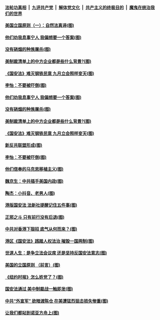 ####  [法轮功真相](../../../../basic/blob/master/README.md?t=07031002) &nbsp;|&nbsp; [九评共产党](../../../../9ping.md/blob/master/README.md?t=07031002) &nbsp;|&nbsp; [解体党文化](../../../../jtdwh.md/blob/master/README.md?t=07031002)  &nbsp;|&nbsp; [共产主义的终极目的](../../../../gczydzjmd.md/blob/master/README.md?t=07031002) &nbsp;|&nbsp; [魔鬼在统治我们的世界](../../../../mgztzwmdsj.md/blob/master/README.md?t=07031002) 

#### [美国立国原则（一）：自然法真谛(图)](../pages/p4/938484.md?t=07031002) 

#### [他们劝我息事宁人 我偏想要一个答案(图)](../pages/p4/938491.md?t=07031002) 

#### [没有硝烟的种族屠杀(图)](../pages/p4/938489.md?t=07031002) 

#### [美制裁清单上的中方企业都是些什么背景?(图)](../pages/p4/938486.md?t=07031002) 

#### [《国安法》难灭钢铁民意 九月立会照样变天(图)](../pages/p4/938485.md?t=07031002) 

#### [李怡：不要被吓倒(图)](../pages/p4/938488.md?t=07031002) 

#### [他们劝我息事宁人 我偏想要一个答案(图)](../pages/p4/938491.md?t=07031002) 

#### [没有硝烟的种族屠杀(图)](../pages/p4/938489.md?t=07031002) 

#### [美制裁清单上的中方企业都是些什么背景?(图)](../pages/p4/938486.md?t=07031002) 

#### [《国安法》难灭钢铁民意 九月立会照样变天(图)](../pages/p4/938485.md?t=07031002) 

#### [新反共联盟形成(图)](../pages/p4/938480.md?t=07031002) 

#### [李怡：不要被吓倒(图)](../pages/p4/938488.md?t=07031002) 

#### [他们信奉的马克思移植主义(图)](../pages/p4/938413.md?t=07031002) 

#### [魏京生：中共插手美国内政(图)](../pages/p4/938409.md?t=07031002) 

#### [陶杰：小抖音、老男人(图)](../pages/p4/938404.md?t=07031002) 

#### [港版国安法 法新社提醒记住五件事(图)](../pages/p4/938401.md?t=07031002) 

#### [正邪之斗 只有前行没有后退(图)](../pages/p4/938399.md?t=07031002) 

#### [中共对香港下狠招 底气从何而来？(图)](../pages/p4/938397.md?t=07031002) 

#### [港区《国安法》践踏人权法治 摧毁一国两制(图)](../pages/p4/938385.md?t=07031002) 

#### [世道人生：是争立法会议席 还是坚持反国安法意志(图)](../pages/p4/938290.md?t=07031002) 

#### [美国的立国原则 （前言）(图)](../pages/p4/938154.md?t=07031002) 


#### [《纽约时报》怎么姓党了？(图)](../pages/p4/938277.md?t=07031002) 

#### [国安法通过 美中制裁战一触即发(图)](../pages/p4/938278.md?t=07031002) 

#### [中共“外宣军” 欲暗渡陈仓 在美遭猛烈狙击损失惨重(图)](../pages/p4/938274.md?t=07031002) 

#### [让我们都站到诺亚方舟上(图)](../pages/p4/938257.md?t=07031002) 

